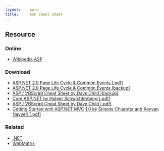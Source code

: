 ```yaml
---
layout:    more
title:     ASP Cheat Sheet
---
```


<div class="content content-400">
    <div class="board board-326">
        <h2 class="board-title">Resource</h2>
        <div class="board-card">
            <h3 class="board-card-title">Online</h3>
            <ul>
                <li><a href="http://en.wikipedia.org/wiki/Active_Server_Pages">Wikipedia ASP</a></li>
            </ul>
        </div>
        <div class="board-card">
            <h3 class="board-card-title">Download</h3>
            <ul>
                <li><a href="http://john-sheehan.com/blog/wp-content/uploads/aspnet-life-cycles-events.pdf">ASP.NET 2.0 Page Life Cycle &amp; Common Events [.pdf]</a></li>
                <li><a href="/static/cs/aspnet-life-cycles-events.pdf">ASP.NET 2.0 Page Life Cycle &amp; Common Events [backup]</a></li>
                <li><a href="/static/cs/asp_cheat_sheet.pdf">ASP / VBScript Cheat Sheet by Dave Child [backup]</a></li>
                <li><a href="http://refcardz.dzone.com/refcardz/core-aspnet">Core ASP.NET by Holger Schwichtenberg [.pdf]</a></li>
                <li><a href="http://www.addedbytes.com/asp/asp-vbscript-cheat-sheet/">ASP / VBScript Cheat Sheet by Dave Child [.pdf]</a></li>
                <li><a href="http://refcardz.dzone.com/refcardz/getting-started-aspnet-mvc-10">Getting Started with ASP.NET MVC 1.0 by Simone Chiaretta and Keyvan Nayyeri [.pdf]</a></li>
            </ul>
        </div>
        <div class="board-card">
            <h3 class="board-card-title">Related</h3>
            <ul>
                <li><a href="/dotnet" title=".NET Cheat Sheet">.NET</a></li>
                <li><a href="/webmatrix" title="WebMatrix Cheat Sheet">WebMatrix</a></li>
            </ul>
        </div>
    </div>
</div>

